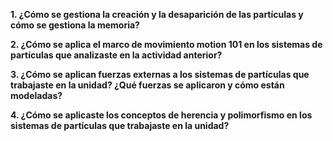 **1. ¿Cómo se gestiona la creación y la desaparición de las partículas y cómo se gestiona la memoria?**

**2. ¿Cómo se aplica el marco de movimiento motion 101 en los sistemas de partículas que analizaste en la actividad anterior?**

**3. ¿Cómo se aplican fuerzas externas a los sistemas de partículas que trabajaste en la unidad? ¿Qué fuerzas se aplicaron y cómo están modeladas?**

**4. ¿Cómo se aplicaste los conceptos de herencia y polimorfismo en los sistemas de partículas que trabajaste en la unidad?**
